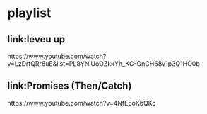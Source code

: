 <h1>playlist</h1>
<h2>link:leveu up</h2>
<a>https://www.youtube.com/watch?v=LzDrtQRr8uE&list=PL8YNlUoOZkkYh_KG-OnCH68v1p3Q1HO0b</a>
<h2>link:Promises (Then/Catch)</h2>
<a>https://www.youtube.com/watch?v=4NfE5oKbQKc</a>
